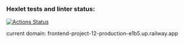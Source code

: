 ### Hexlet tests and linter status:
[![Actions Status](https://github.com/Anderleht/frontend-project-12/workflows/hexlet-check/badge.svg)](https://github.com/Anderleht/frontend-project-12/actions)

current domain: frontend-project-12-production-e1b5.up.railway.app